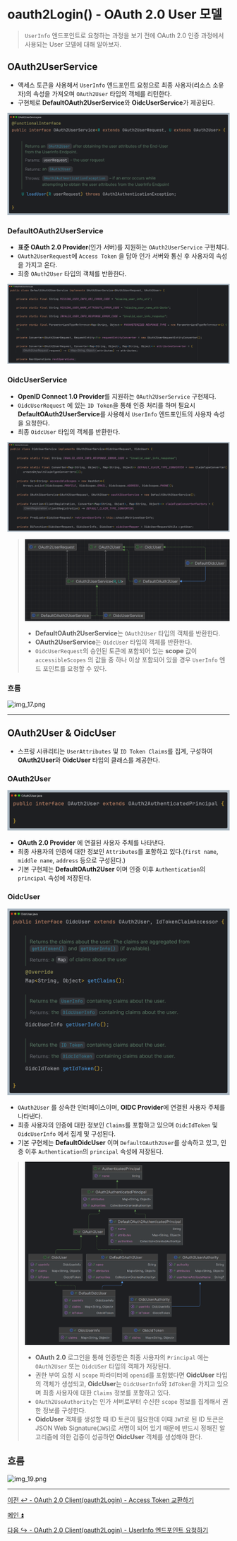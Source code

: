# oauth2Login() - OAuth 2.0 User 모델

> `UserInfo` 엔드포인트로 요청하는 과정을 보기 전에 OAuth 2.0 인증 과정에서 사용되는 User 모델에 대해 알아보자.

## OAuth2UserService

- 액세스 토큰을 사용해서 `UserInfo` 엔드포인트 요청으로 최종 사용자(리소스 소유자)의 속성을 가져오며 `OAuth2User` 타입의 객체를 리턴한다.
- 구현체로 **DefaultOAuth2UserService**와 **OidcUserService**가 제공된다.

![img_40.png](image_1/img_40.png)

### DefaultOAuth2UserService

- **표준 OAuth 2.0 Provider**(인가 서버)를 지원하는 `OAuth2UserService` 구현체다.
- `OAuth2UserRequest`에 `Access Token` 을 담아 인가 서버와 통신 후 사용자의 속성을 가지고 온다.
- 최종 `OAuth2User` 타입의 객체를 반환한다.

![img_41.png](image_1/img_41.png)

### OidcUserService

- **OpenID Connect 1.0 Provider**를 지원하는 `OAuth2UserService` 구현체다.
- `OidcUserRequest` 에 있는 `ID Token`을 통해 인증 처리를 하며 필요시 **DefaultOAuth2UserService**를 사용해서 `UserInfo` 엔드포인트의 사용자 속성을 요청한다.
- 최종 `OidcUser` 타입의 객체를 반환한다.

![img_42.png](image_1/img_42.png)

> ![img_43.png](image_1/img_43.png)
> - **DefaultOAuth2UserService**는 `OAuth2User` 타입의 객체를 반환한다.
> - **OAuth2UserService**는 `OidcUser` 타입의 객체를 반환한다.
> - `OidcUserRequest`의 승인된 토큰에 포함되어 있는 **scope** 값이 `accessibleScopes` 의 값들 중 하나 이상
  포함되어 있을 경우 `UserInfo` 엔드 포인트를 요청할 수 있다.

### 흐름

![img_17.png](image/img_17.png)

---

## OAuth2User & OidcUser

- 스프링 시큐리티는 `UserAttributes` 및 `ID Token Claims`를 집계, 구성하여 **OAuth2User**와 **OidcUser** 타입의 클래스를 제공한다.

### OAuth2User

![img_44.png](image_1/img_44.png)

- **OAuth 2.0 Provider** 에 연결된 사용자 주체를 나타낸다.
- 최종 사용자의 인증에 대한 정보인 `Attributes`를 포함하고 있다.(`first name`, `middle name`, `address` 등으로 구성된다.)
- 기본 구현체는 **DefaultOAuth2User** 이며 인증 이후 `Authentication`의 `principal` 속성에 저장된다.

### OidcUser

![img_45.png](image_1/img_45.png)

- `OAuth2User` 를 상속한 인터페이스이며, **OIDC Provider**에 연결된 사용자 주체를 나타낸다.
- 최종 사용자의 인증에 대한 정보인 `Claims`를 포함하고 있으며 `OidcIdToken` 및 `OidcUserInfo` 에서 집계 및 구성된다.
- 기본 구현체는 **DefaultOidcUser** 이며 `DefaultOAuth2User`를 상속하고 있고, 인증 이후 `Authentication`의 `principal` 속성에 저장된다.

> ![img_46.png](image_1/img_46.png)
> - **OAuth 2.0** 로그인을 통해 인증받은 최종 사용자의 `Principal` 에는 `OAuth2User` 또는 `OidcUSer` 타입의 객체가 저장된다.
> - 권한 부여 요청 시 `scope` 파라미터에 `openid`를 포함했다면 **OidcUser** 타입의 객체가 생성되고,
>   **OidcUser**는 `OidcUserInfo`와 `IdToken`을 가지고 있으며 최종 사용자에 대한 `Claims` 정보를 포함하고 있다.
> - `OAuth2UseAuthority`는 인가 서버로부터 수신한 `scope` 정보를 집계해서 권한 정보를 구성한다.
> - **OidcUser** 객체를 생성할 때 ID 토큰이 필요한데 이때 `JWT`로 된 ID 토큰은 JSON Web Signature(`JWS`)로 서명이 되어 있기 때문에 반드시 정해진 알고리즘에 의한
>   검증이 성공하면 **OidcUser** 객체를 생성해야 한다.

## 흐름

![img_19.png](image/img_19.png)

---

[이전 ↩️ - OAuth 2.0 Client(oauth2Login) - Access Token 교환하기](https://github.com/genesis12345678/TIL/blob/main/Spring/security/oauth/OAuth2Login/Access%20Token.md)

[메인 ⏫](https://github.com/genesis12345678/TIL/blob/main/Spring/security/oauth/main.md)

[다음 ↪️ - OAuth 2.0 Client(oauth2Login) - UserInfo 엔드포인트 요청하기](https://github.com/genesis12345678/TIL/blob/main/Spring/security/oauth/OAuth2Login/UserInfo.md)
